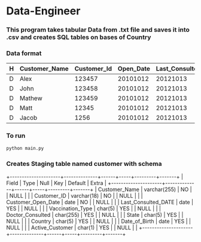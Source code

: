 # Data-Engineer

### This program takes tabular Data from .txt file and saves it into .csv and creates SQL tables on bases of Country
### Data format
|H|Customer_Name|Customer_Id|Open_Date|Last_Consulted_Date|Vaccination_Id|Dr_Name|State|Country|DOB|Is_Active
| --------------- | --------------- | --------------- | --------------- | --------------- | --------------- | --------------- | --------------- | --------------- | --------------- | --------------- |
|D|Alex|123457|20101012|20121013|MVD|Paul|SA|USA|06031987|A|
|D|John|123458|20101012|20121013|MVD|Paul|TN|IND|06031987|A|
|D|Mathew|123459|20101012|20121013|MVD|Paul|WAS|PHIL|06031987|A|
|D|Matt|12345|20101012|20121013|MVD|Paul|BOS|NYC|06031987|A|
|D|Jacob|1256|20101012|20121013|MVD|Paul|VIC|AU|06031987|A|

### To run
```python
python main.py
```
### Creates Staging table named customer with schema

+---------------------+--------------+------+-----+---------+-------+
| Field               | Type         | Null | Key | Default | Extra |
+---------------------+--------------+------+-----+---------+-------+
| Customer_Name       | varchar(255) | NO   |     | NULL    |       |
| Customer_ID         | varchar(18)  | NO   |     | NULL    |       |
| Customer_Open_Date  | date         | NO   |     | NULL    |       |
| Last_Consulted_DATE | date         | YES  |     | NULL    |       |
| Vaccination_Type    | char(5)      | YES  |     | NULL    |       |
| Doctor_Consulted    | char(255)    | YES  |     | NULL    |       |
| State               | char(5)      | YES  |     | NULL    |       |
| Country             | char(5)      | YES  |     | NULL    |       |
| Date_of_Birth       | date         | YES  |     | NULL    |       |
| Active_Customer     | char(1)      | YES  |     | NULL    |       |
+---------------------+--------------+------+-----+---------+-------+
